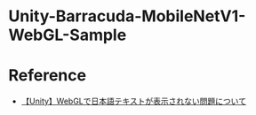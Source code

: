 # Unity-Barracuda-MobileNetV1-WebGL-Sample


# Reference
* [【Unity】WebGLで日本語テキストが表示されない問題について](https://chiritsumo-blog.com/unity-webgl-japanese/)

